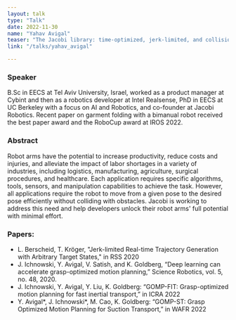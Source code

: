 ```yaml
---
layout: talk
type: "Talk"
date: 2022-11-30
name: "Yahav Avigal"
teaser: "The Jacobi library: time-optimized, jerk-limited, and collision-free robot arm motion planning"
link: "/talks/yahav_avigal"

---
```


### Speaker 
B.Sc in EECS at Tel Aviv University, Israel, worked as a product manager at Cybint and then as a robotics developer at Intel Realsense, PhD in EECS at UC Berkeley with a focus on AI and Robotics, and co-founder at Jacobi Robotics. Recent paper on garment folding with a bimanual robot received the best paper award and the RoboCup award at IROS 2022.

<!-- <iframe width="560" height="315" src="https://www.youtube.com/embed/wfajHeZ5t_M" title="YouTube video player" frameborder="0" allow="accelerometer; autoplay; clipboard-write; encrypted-media; gyroscope; picture-in-picture; web-share" allowfullscreen></iframe>-->


### Abstract 
Robot arms have the potential to increase productivity, reduce costs and injuries, and alleviate the impact of labor shortages in a variety of industries, including logistics, manufacturing, agriculture, surgical procedures, and healthcare. Each application requires specific algorithms, tools, sensors, and manipulation capabilities to achieve the task. However, all applications require the robot to move from a given pose to the desired pose efficiently without colliding with obstacles. Jacobi is working to address this need and help developers unlock their robot arms' full potential with minimal effort.

### Papers:
- L. Berscheid, T. Kröger, "Jerk-limited Real-time Trajectory Generation with Arbitrary Target States," in RSS 2020
- J. Ichnowski, Y. Avigal, V. Satish, and K. Goldberg, “Deep learning can accelerate grasp-optimized motion planning,” Science Robotics, vol. 5, no. 48, 2020.
- J. Ichnowski, Y. Avigal, Y. Liu, K. Goldberg: “GOMP-FIT: Grasp-optimized motion planning for fast inertial transport,” in ICRA 2022
- Y. Avigal*, J. Ichnowski*, M. Cao, K. Goldberg: “GOMP-ST: Grasp Optimized Motion Planning for Suction Transport,” in WAFR 2022



